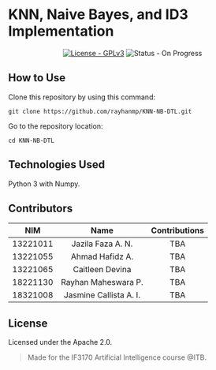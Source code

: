 # KNN, Naive Bayes, and ID3 Implementation

<p align="center">
  <a href ="https://www.gnu.org/licenses/gpl-3.0"><img src="https://img.shields.io/badge/License-GPLv3-blue.svg" alt="License - GPLv3"></a>
  <img src="https://img.shields.io/badge/status-on_progress-orange" alt="Status - On Progress"></a>
</p>


## How to Use
Clone this repository by using this command:

    git clone https://github.com/rayhanmp/KNN-NB-DTL.git

Go to the repository location:

    cd KNN-NB-DTL


## Technologies Used
Python 3 with Numpy.



  ## Contributors
| NIM | Name | Contributions |
|:---:|:----:|:----:|
|13221011| Jazila Faza A. N. | TBA |
|13221055| Ahmad Hafidz A. |TBA |
|13221065| Caitleen Devina |TBA|
|18221130| Rayhan Maheswara P. |TBA |
|18321008| Jasmine Callista A. I. |TBA |

## License
<a name="license"></a>
Licensed under the Apache 2.0.


> Made for the IF3170 Artificial Intelligence course @ITB.
